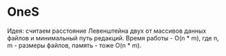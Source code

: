 # OneS

Идея: считаем расстояние Левенштейна двух от массивов данных
файлов и минимальный путь редакций. Время работы - O(n * m),
где n, m - размеры файлов, память - тоже O(n * m).